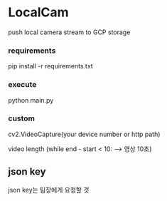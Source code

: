 # LocalCam
push local camera stream to GCP storage


### requirements
pip install -r requirements.txt

### execute
python main.py

### custom
cv2.VideoCapture(your device number or http path)

video length (while end - start < 10: --> 영상 10초)

## json key
json key는 팀장에게 요청할 것
